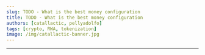 ```yaml
---
slug: TODO - What is the best money configuration
title: TODO - What is the best money configuration
authors: [catallactic, pellyadolfo]
tags: [crypto, RWA, tokenization]
image: /img/catallactic-banner.jpg
---
```

---
